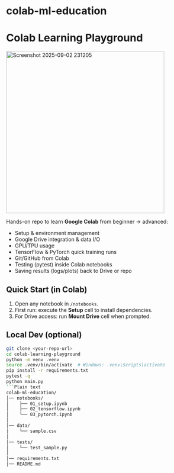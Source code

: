 # colab-ml-education
# Colab Learning Playground
<img width="427" height="438" alt="Screenshot 2025-09-02 231205" src="https://github.com/user-attachments/assets/59cd6838-7527-41f5-8940-3dd73b185433" />



Hands-on repo to learn **Google Colab** from beginner → advanced:
- Setup & environment management
- Google Drive integration & data I/O
- GPU/TPU usage
- TensorFlow & PyTorch quick training runs
- Git/GitHub from Colab
- Testing (pytest) inside Colab notebooks
- Saving results (logs/plots) back to Drive or repo

## Quick Start (in Colab)
1. Open any notebook in `/notebooks`.
2. First run: execute the **Setup** cell to install dependencies.
3. For Drive access: run **Mount Drive** cell when prompted.

## Local Dev (optional)
```bash
git clone <your-repo-url>
cd colab-learning-playground
python -m venv .venv
source .venv/bin/activate  # Windows: .venv\Scripts\activate
pip install -r requirements.txt
pytest -q
python main.py
```Plain text
colab-ml-education/
│── notebooks/
│    ├── 01_setup.ipynb
│    ├── 02_tensorflow.ipynb
│    └── 03_pytorch.ipynb
│
│── data/
│    └── sample.csv
│
│── tests/
│    └── test_sample.py
│
│── requirements.txt
│── README.md
